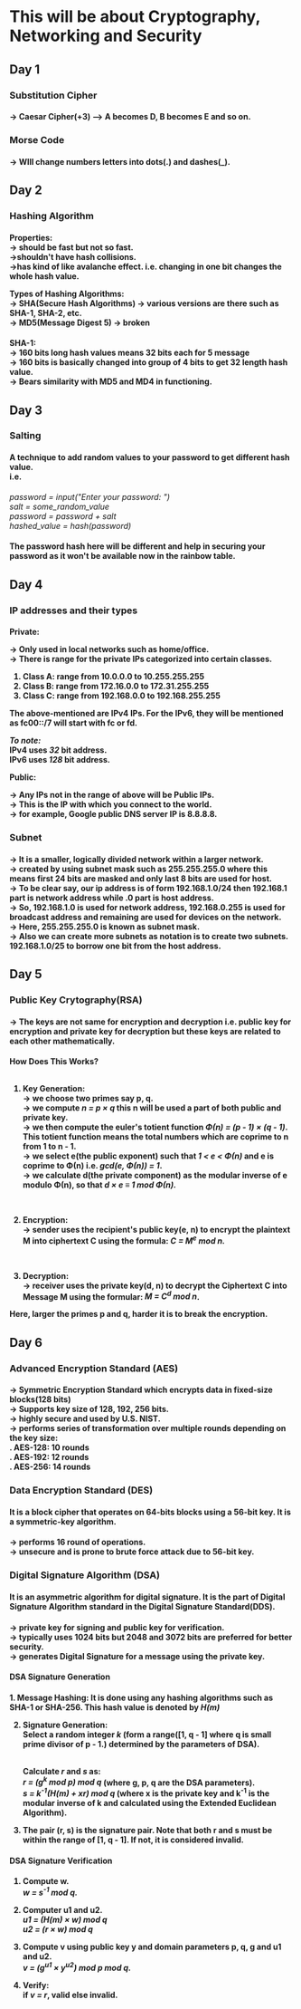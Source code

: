 <h1>This will be about Cryptography, Networking and Security</h1>

<h2>Day 1</h2>
<h3>Substitution Cipher</h3>
<h4>
-> Caesar Cipher(+3) --> A becomes D, B becomes E and so on.<br>

<h3>Morse Code</h3>
<h4>
-> WIll change numbers letters into dots(.) and dashes(_).</h4>

<h2>Day 2</h2>
<h3>Hashing Algorithm</h3>
<h4>
Properties:<br>
-> should be fast but not so fast.<br>
->shouldn't have hash collisions.<br>
->has kind of like avalanche effect. i.e. changing in one bit changes the whole hash value. 

Types of Hashing Algorithms:<br>
-> SHA(Secure Hash Algorithms) -> various versions are there such as SHA-1, SHA-2, etc.<br> 
-> MD5(Message Digest 5) -> broken</h4>
<h4>SHA-1:<br>
-> 160 bits long hash values means 32 bits each for 5 message<br>
-> 160 bits is basically changed into group of 4 bits to get 32 length hash value.<br>
-> Bears similarity with MD5 and MD4 in functioning.</h4>
<h2>Day 3</h2>
<h3>Salting</h3>
<h4>A technique to add random values to your password to get different hash value.
<br>
i.e. <br><i></h4>
password = input("Enter your password: ")<br>
salt = some_random_value<br>
password = password + salt<br>
hashed_value = hash(password)<br>
</i>
<h4>
The password hash here will be different and help in securing your password as it won't be available now in the rainbow table.
</h4>

<h2> Day 4</h2>
<h3>IP addresses and their types</h3>
<h4>
Private:<br>

-> Only used in local networks such as home/office.<br>
-> There is range for the private IPs categorized into certain classes.<br>
1.  Class A: range from 10.0.0.0 to 10.255.255.255<br>
2.  Class B: range from 172.16.0.0 to 172.31.255.255<br>
3.  Class C: range from 192.168.0.0 to 192.168.255.255<br>

The above-mentioned are IPv4 IPs. For the IPv6, they will be mentioned as fc00::/7 will start with fc or fd.<br>

<i>To note:<br></i>
IPv4 uses <i>32</i> bit address.<br>
IPv6 uses <i>128</i> bit address.<br>

Public:<br>

-> Any IPs not in the range of above will be Public IPs.<br>
-> This is the IP with which you connect to the world.<br>
-> for example, Google public DNS server IP is 8.8.8.8.<br>

</h4>

<h3>Subnet</h3>
<h4>
-> It is a smaller, logically divided network within a larger network.<br>
-> created by using subnet mask such as 255.255.255.0 where this means first 24 bits are masked and only last 8 bits are used for host.<br>
-> To be clear say, our ip address is of form 192.168.1.0/24 then 192.168.1 part is network address while .0 part is host address.<br>
-> So, 192.168.1.0 is used for network address, 192.168.0.255 is used for broadcast address and remaining are used for devices on the network.<br>
-> Here, 255.255.255.0 is known as subnet mask.<br>
-> Also we can create more subnets as notation is to create two subnets. 192.168.1.0/25 to borrow one bit from the host address.<br>
</h4>

<h2>Day 5</h2>
<h3>Public Key Crytography(RSA)</h3>
<h4>
-> The keys are not same for encryption and decryption i.e. public key for encryption and private key for decryption but these keys are related to each other mathematically.<br>
</h4>
<h4>
How Does This Works?<br><br>

1. Key Generation:<br>
-> we choose two primes say p, q.<br>
-> we compute <i>n = p &times; q</i> this n will be used a part of both public and private key.<br>
-> we then compute the euler's totient function <i>&Phi;(n) = (p - 1) &times; (q - 1)</i>. This totient function means the total numbers which are coprime to n from 1 to n - 1.<br>
-> we select e(the public exponent) such that <i> 1 < e < &Phi;(n)</i> and e is coprime to &Phi;(n) i.e. <i> gcd(e, &Phi;(n)) = 1</i>.<br>
-> we calculate d(the private component) as the modular inverse of e modulo &Phi;(n), so that <i>d &times; e &equiv; 1 mod &Phi;(n).</i><br>
<br>

2. Encryption:<br>
-> sender uses the recipient's public key(e, n) to encrypt the plaintext M into ciphertext C using the formula: <i>C = M<sup>e</sup> mod n.</i><br>
<br>

3. Decryption:<br>
-> receiver uses the private key(d, n) to decrypt the Ciphertext C into Message M using the formular: <i> M = C<sup>d</sup> mod n</i>.<br>


Here, larger the primes p and q, harder it is to break the encryption.
</h4>

<h2>Day 6</h2>
<h3>Advanced Encryption Standard (AES)</h3>
<h4>
-> Symmetric Encryption Standard which encrypts data in fixed-size blocks(128 bits)<br>
-> Supports key size of 128, 192, 256 bits.<br>
-> highly secure and used by U.S. NIST.<br>
-> performs series of transformation over multiple rounds depending on the key size:<br>
    . AES-128: 10 rounds<br>
    . AES-192: 12 rounds<br>
    . AES-256: 14 rounds<br>
</h4>

<h3>Data Encryption Standard (DES)</h3>
<h4>It is a block cipher that operates on 64-bits blocks using a 56-bit key. It is a symmetric-key algorithm.</h4>
<h4>
->  performs 16 round of operations.<br>
->  unsecure and is prone to brute force attack due to 56-bit key.<br>
</h4>

<h3>Digital Signature Algorithm (DSA)</h3>
<h4>It is an asymmetric algorithm for digital signature. It is the part of Digital Signature Algorithm standard in the Digital Signature Standard(DDS).</h4>
<h4>
->  private key for signing and public key for verification.<br>
->  typically uses 1024 bits but 2048 and 3072 bits are preferred for better security.<br>
->  generates Digital Signature for a message using the private key.
</h4>

<h4>DSA Signature Generation</h4>
<h4>
1. Message Hashing: It is done using any hashing algorithms such as SHA-1 or SHA-256. This hash value is denoted by <i>H(m)</i>


2. Signature Generation: <br>
    Select a random integer <i>k</i> (form a range([1, q - 1] where q is small prime divisor of p - 1.) determined by the parameters of DSA).<br><br>

    Calculate <i>r</i> and <i>s</i> as:<br>
    <i> r = (g<sup>k</sup> mod p) mod q</i> (where g, p, q are the DSA parameters).<br>
    <i> s = k<sup>-1</sup>(H(m) + xr) mod q </i>(where x is the private key and k<sup>-1</sup> is the modular inverse of k and calculated using the Extended Euclidean Algorithm).<br>
    

3. The pair (r, s) is the signature pair. Note that both r and s must be within the range of [1, q - 1]. If not, it is considered invalid.
</h4>
<h4> DSA Signature Verification</h4>
<h4>


1. Compute w.<br>
   <i>w = s<sup>-1</sup> mod q.</i>


2. Computer u1 and u2.<br>
<i>u1 = (H(m) &times; w) mod q</i><br>
<i>u2 = (r &times; w) mod q</i>


3. Compute v using public key y and domain parameters p, q, g and u1 and u2.<br>
<i>v = (g<sup>u1</sup> &times; y<sup>u2</sup>) mod p mod q.</i>


4. Verify:<br>
 if <i>v = r</i>, valid else invalid.
</h4>
